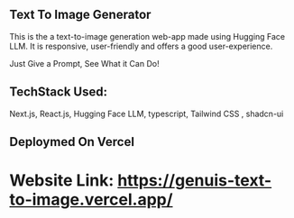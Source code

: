 
## Text To Image Generator
This is the a text-to-image generation web-app made using Hugging Face LLM.
It is responsive, user-friendly and offers a good user-experience.

Just Give a Prompt, See What it Can Do!

## TechStack Used:
Next.js, React.js, Hugging Face LLM, typescript, Tailwind CSS , shadcn-ui

## Deploymed On Vercel
 # Website Link: https://genuis-text-to-image.vercel.app/

